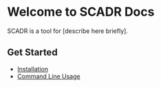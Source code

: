 # Welcome to SCADR Docs

SCADR is a tool for [describe here briefly].

## Get Started

- [Installation](install.md)
- [Command Line Usage](cli.md)


